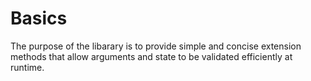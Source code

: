 # Basics

The purpose of the libarary is to provide simple and concise extension methods
that allow arguments and state to be validated efficiently at runtime.
